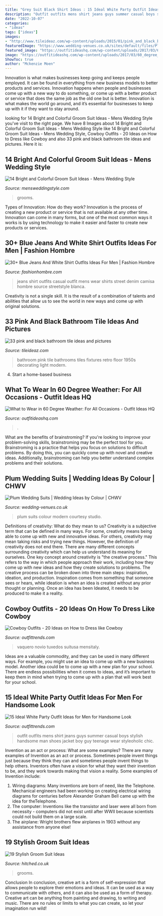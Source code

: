 ```yaml
---
title: "Grey Suit Black Shirt Ideas : 15 Ideal White Party Outfit Ideas For Men For Handsome Look"
description: "Outfit outfits mens shirt jeans guys summer casual boys stylish handsome man shoes jacket boy guy teenage wear styleoholic chic"
date: "2022-10-07"
categories:
- "ideas"
tags: ["ideas"]
images:
- "http://www.tileideaz.com/wp-content/uploads/2015/01/pink_and_black_bathroom_tile_14.jpg"
featuredImage: "https://www.wedding-venues.co.uk/sites/default/files/Plum-Wedding-Suits-modernimagestudios.jpg"
featured_image: "https://outfitideashq.com/wp-content/uploads/2017/03/60_degree_in_vegas.jpg"
image: "https://outfitideashq.com/wp-content/uploads/2017/03/60_degree_in_vegas.jpg"
ShowToc: true
author: "Mckenzie Moen"
---
```



Innovation is what makes businesses keep going and keeps people employed. It can be found in everything from new business models to better products and services. Innovation happens when people and businesses come up with a new way to do something, or come up with a better product or service that does the same job as the old one but is better. Innovation is what makes the world go around, and it’s essential for businesses to keep up with it if they want to stay around.

	

		
looking for 14 Bright and Colorful Groom Suit Ideas - Mens Wedding Style you've visit to the right page. We have 8 Images about 14 Bright and Colorful Groom Suit Ideas - Mens Wedding Style like 14 Bright and Colorful Groom Suit Ideas - Mens Wedding Style, Cowboy Outfits - 20 Ideas on How to Dress like Cowboy and also 33 pink and black bathroom tile ideas and pictures. Here it is:
		
    
## 14 Bright And Colorful Groom Suit Ideas - Mens Wedding Style

<img loading=lazy src="https://www.mensweddingstyle.com/wp-content/uploads/2017/08/14-bright-and-colorful-grooms-5.jpg" onerror="this.onerror=null;this.src='https://tse4.mm.bing.net/th?id=OIP.rJZRkPxSsMtxei1kTwmHwwHaK_&amp;pid=15.1';" alt="14 Bright and Colorful Groom Suit Ideas - Mens Wedding Style">

_Source: mensweddingstyle.com_

>grooms. 

	

Types of Innovation: How do they work?
Innovation is the process of creating a new product or service that is not available at any other time. Innovation can come in many forms, but one of the most common ways it works is by using technology to make it easier and faster to create new products or services.

    
## 30+ Blue Jeans And White Shirt Outfits Ideas For Men | Fashion Hombre

<img loading=lazy src="http://fashionhombre.com/wp-content/uploads/2019/04/Blue-Jeans-White-Shirt-Outfits-Ideas-For-Men-3-1.jpg" onerror="this.onerror=null;this.src='https://tse1.mm.bing.net/th?id=OIP.bYS52LXV3SG2QUwE2MIGWwHaLH&amp;pid=15.1';" alt="30+ Blue Jeans And White Shirt Outfits Ideas For Men | Fashion Hombre">

_Source: fashionhombre.com_

>jeans shirt outfits casual outfit mens wear shirts street denim camisa hombre source streetstyle blanca. 

	

Creativity is not a single skill. It is the result of a combination of talents and abilities that allow us to see the world in new ways and come up with original solutions.

    
## 33 Pink And Black Bathroom Tile Ideas And Pictures

<img loading=lazy src="http://www.tileideaz.com/wp-content/uploads/2015/01/pink_and_black_bathroom_tile_14.jpg" onerror="this.onerror=null;this.src='https://tse2.mm.bing.net/th?id=OIP.74NKW-Lc7-wXtqXz-uAJhQHaK7&amp;pid=15.1';" alt="33 pink and black bathroom tile ideas and pictures">

_Source: tileideaz.com_

>bathroom pink tile bathrooms tiles fixtures retro floor 1950s decorating light modern. 

	

4. Start a home-based business

    
## What To Wear In 60 Degree Weather: For All Occasions - Outfit Ideas HQ

<img loading=lazy src="https://outfitideashq.com/wp-content/uploads/2017/03/60_degree_in_vegas.jpg" onerror="this.onerror=null;this.src='https://tse2.mm.bing.net/th?id=OIP.kaXPLpS7g7bWgW_E_s_0TAHaO0&amp;pid=15.1';" alt="What to Wear in 60 Degree Weather: For All Occasions - Outfit Ideas HQ">

_Source: outfitideashq.com_

>. 

	

What are the benefits of brainstroming?
If you're looking to improve your problem-solving skills, brainstroming may be the perfect tool for you. Brainstroming is a practice that helps you focus on solutions to difficult problems. By doing this, you can quickly come up with novel and creative ideas. Additionally, brainstroming can help you better understand complex problems and their solutions.

    
## Plum Wedding Suits | Wedding Ideas By Colour | CHWV

<img loading=lazy src="https://www.wedding-venues.co.uk/sites/default/files/Plum-Wedding-Suits-modernimagestudios.jpg" onerror="this.onerror=null;this.src='https://tse3.mm.bing.net/th?id=OIP.hlN9qBc8cw0EBKCy8xQxGwHaLH&amp;pid=15.1';" alt="Plum Wedding Suits | Wedding Ideas by Colour | CHWV">

_Source: wedding-venues.co.uk_

>plum suits colour modern courtesy studio. 

	

Definitions of creativity: What do they mean to us?
Creativity is a subjective term that can be defined in many ways. For some, creativity means being able to come up with new and innovative ideas. For others, creativity may mean taking risks and trying new things. However, the definition of creativity does not end there. There are many different concepts surrounding creativity which can help us understand its meaning for ourselves.
One key concept around creativity is "the creative process." This refers to the way in which people approach their work, including how they come up with new ideas and how they create solutions to problems. The creative process can be broken down into three main steps: inspiration, ideation, and production. Inspiration comes from something that someone sees or hears, while ideation is when an idea is created without any prior thought or planning. Once an idea has been Ideated, it needs to be produced to make it a reality.

    
## Cowboy Outfits - 20 Ideas On How To Dress Like Cowboy

<img loading=lazy src="https://www.outfittrends.com/wp-content/uploads/2015/10/wedding-tuxedo-grey-tony-bowls-portofino-301-5.jpg" onerror="this.onerror=null;this.src='https://tse1.mm.bing.net/th?id=OIP.w5FAN7Ho81kCuHG5em0xbAHaLH&amp;pid=15.1';" alt="Cowboy Outfits - 20 Ideas on How to Dress like Cowboy">

_Source: outfittrends.com_

>vaquero novio tuxedos suitusa mensitaly. 

	

Ideas are a valuable commodity, and they can be used in many different ways. For example, you might use an idea to come up with a new business model. Another idea could be to come up with a new plan for your school. There are endless possibilities when it comes to ideas, and it’s important to keep them in mind when trying to come up with a plan that will work best for your school.

    
## 15 Ideal White Party Outfit Ideas For Men For Handsome Look

<img loading=lazy src="https://www.outfittrends.com/wp-content/uploads/2015/08/b947ddfab5b8221820dfc29561cb006e.jpg" onerror="this.onerror=null;this.src='https://tse1.mm.bing.net/th?id=OIP.S14tA7t7H6KVSi4O1KUnpAAAAA&amp;pid=15.1';" alt="15 Ideal White Party Outfit Ideas for Men for Handsome Look">

_Source: outfittrends.com_

>outfit outfits mens shirt jeans guys summer casual boys stylish handsome man shoes jacket boy guy teenage wear styleoholic chic. 

	

Invention as an act or process: What are some examples?
There are many examples of Invention as an act or process. Sometimes people invent things just because they think they can and sometimes people invent things to help others. Inventors often have a vision for what they want their invention to be, and they work towards making that vision a reality. Some examples of Invention include: 
1) Wiring diagrams: Many inventions are born of need, like the Telephone. Mechanical engineers had been working on creating electrical wiring diagrams for centuries before Alexander Graham Bell came up with the idea for theTelephone.
2) The computer: Inventions like the transistor and laser were all born from necessity - computers did not exist until after WWII because scientists could not build them on a large scale.
3) The airplane: Wright brothers flew airplanes in 1903 without any assistance from anyone else!

    
## 19 Stylish Groom Suit Ideas

<img loading=lazy src="https://cdn0.hitched.co.uk/articles/images/1/5/8/3/img_73851/groom-suit-ideas-black-tie-white-jacket.jpg" onerror="this.onerror=null;this.src='https://tse4.mm.bing.net/th?id=OIP.4keuiqfC7xiSawnyCKoxqAHaLF&amp;pid=15.1';" alt="19 Stylish Groom Suit Ideas">

_Source: hitched.co.uk_

>grooms. 

	

Conclusion
In conclusion, creative art is a form of self-expression that allows people to explore their emotions and ideas. It can be used as a way to communicate with others, and it can also be used as a form of therapy. Creative art can be anything from painting and drawing, to writing and music. There are no rules or limits to what you can create, so let your imagination run wild!

